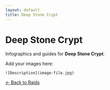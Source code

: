 ```yaml
---
layout: default
title: Deep Stone Crypt
---
```


<div class="container">
<h1>Deep Stone Crypt</h1>
<p>Infographics and guides for <strong>Deep Stone Crypt</strong>.</p>

<p>Add your images here:</p>
<p><code>![Description](image-file.jpg)</code></p>

<p><a href="index.html">← Back to Raids</a></p>
</div>
